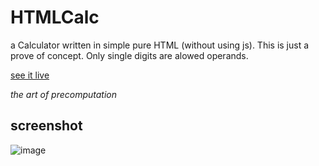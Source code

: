 # HTMLCalc

a Calculator written in simple pure HTML (without using js). This is just a prove of concept. Only single digits are alowed operands.

[see it live](https://cdn.rawgit.com/Holger-Will/htmlcalc/master/htmlcalc.html)

*the art of precomputation*

## screenshot

![image](https://user-images.githubusercontent.com/10807348/57206119-ab9cda00-6fc3-11e9-8801-c943608ce89d.png)
